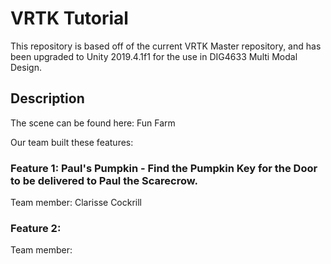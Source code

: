 # VRTK Tutorial
This repository is based off of the current VRTK Master repository, and has been upgraded to Unity 2019.4.1f1 for the use in DIG4633 Multi Modal Design.

## Description

The scene can be found here: Fun Farm

Our team built these features:

### Feature 1: Paul's Pumpkin - Find the Pumpkin Key for the Door to be delivered to Paul the Scarecrow.
Team member: Clarisse Cockrill 

### Feature 2: <description>
Team member: <Name>
